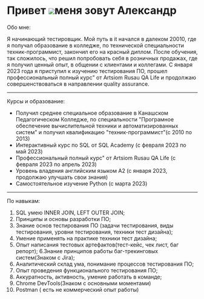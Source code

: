 Привет ![](https://user-images.githubusercontent.com/18350557/176309783-0785949b-9127-417c-8b55-ab5a4333674e.gif)меня зовут Александр
=================================================================================================================================

Обо мне:

Я начинающий тестировщик. Мой путь в it начался в далеком 20010, где я получал образование в колледже, по технической специальности техник-программист, закончил его на красный диплом. После обучения, так сложилось, что решил попробовать себя в розничных продажах, где я получил ценный опыт, в общении с клиентами и коллегами. С января 2023 года я приступил к изучению тестирования ПО, прошел профессиональный полный курс" от Artsiom Rusau QA Life и продолжаю совершенствоваться в направлении quality assurance.

*************************************************************************************
Курсы и образование:

* Получил среднее специальное образование в Канашском Педагогическом Колледже, по специальности "Програмное обеспечение вычислительной техники и автоматизированных систем" и получил квалификацию "техник-программист"(с 2010 по 2013)
* Интерактивный курс по SQL от SQL Academy (с февраля 2023 по май 2023)
* Профессиональный полный курс" от Artsiom Rusau QA Life (с февраля 2023 по апрель 2023)
* Уровень владения английским языком А2 (с января 2023, продолжаю улучшать свои знания)
* Самостоятельное изучение Python (c марта 2023)
  
*************************************************************************************

  По навыкам:
1. SQL умею INNER JOIN, LEFT OUTER JOIN;
2. Принципы и основы разработки ПО;
3. Знание основ тестирования ПО (задачи тестирования, виды тестирования, уровни тестирования, техники тест дизайна);
4. Умение применять на практике техники тест дизайна;
5. Опыт написания тестовых артефактов(тест-кейс, чек лист, баг репорт);
6.Знание принципов работы баг-трекинговых систем(Знаком с Jira);
7. Аналитический склад ума, понимание процессов тестирования ПО;
8. Опыт проведения функционального тестирования ПО;
9. Аккуратность, активность, умение работать в команде;
10. Chrome DevTools(Знаком с основными моментами)
11. Postman ( есть не коммерческий опыт работы)
